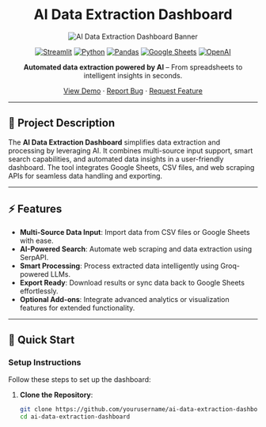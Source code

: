 <div align="center">

# AI Data Extraction Dashboard

<p align="center">
  <img src="/api/placeholder/1200/300" alt="AI Data Extraction Dashboard Banner"/>
</p>

[![Streamlit](https://img.shields.io/badge/Streamlit-FF4B4B?style=for-the-badge&logo=Streamlit&logoColor=white)](https://streamlit.io/)
[![Python](https://img.shields.io/badge/Python-3776AB?style=for-the-badge&logo=python&logoColor=white)](https://www.python.org/)
[![Pandas](https://img.shields.io/badge/Pandas-150458?style=for-the-badge&logo=pandas&logoColor=white)](https://pandas.pydata.org/)
[![Google Sheets](https://img.shields.io/badge/Google%20Sheets-34A853?style=for-the-badge&logo=google-sheets&logoColor=white)](https://www.google.com/sheets/about/)
[![OpenAI](https://img.shields.io/badge/Groq-412991?style=for-the-badge&logo=openai&logoColor=white)](https://groq.com/)

**Automated data extraction powered by AI** – From spreadsheets to intelligent insights in seconds.

[View Demo](https://your-demo-link.com) · [Report Bug](issues/new) · [Request Feature](issues/new)

</div>

---

## 📜 Project Description

The **AI Data Extraction Dashboard** simplifies data extraction and processing by leveraging AI. It combines multi-source input support, smart search capabilities, and automated data insights in a user-friendly dashboard. The tool integrates Google Sheets, CSV files, and web scraping APIs for seamless data handling and exporting.

---

## ⚡ Features

- **Multi-Source Data Input**: Import data from CSV files or Google Sheets with ease.
- **AI-Powered Search**: Automate web scraping and data extraction using SerpAPI.
- **Smart Processing**: Process extracted data intelligently using Groq-powered LLMs.
- **Export Ready**: Download results or sync data back to Google Sheets effortlessly.
- **Optional Add-ons**: Integrate advanced analytics or visualization features for extended functionality.

---

## 🚀 Quick Start

### Setup Instructions

Follow these steps to set up the dashboard:

1. **Clone the Repository**:
   ```bash
   git clone https://github.com/yourusername/ai-data-extraction-dashboard.git
   cd ai-data-extraction-dashboard
